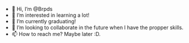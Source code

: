 - 👋 Hi, I’m @Brpds
- 👀 I’m interested in learning a lot!
- 🌱 I’m currently graduating!
- 💞️ I’m looking to collaborate in the future when I have the propper skills.
- 📫 How to reach me? Maybe later :D.

<!---
Brpds/Brpds is a ✨ special ✨ repository because its `README.md` (this file) appears on your GitHub profile.
You can click the Preview link to take a look at your changes.
--->
